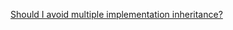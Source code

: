 
[Should I avoid multiple implementation inheritance?](https://stackoverflow.com/questions/53048255/should-i-avoid-multiple-implementation-inheritance)
